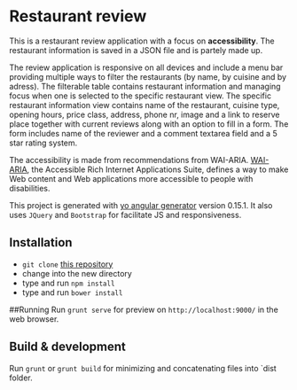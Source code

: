# Restaurant review

This is a restaurant review application with a focus on **accessibility**. The restaurant information is saved in a JSON file and is partely made up. 

The review application is responsive on all devices and include a menu bar providing multiple ways to filter the restaurants (by name, by cuisine and by adress). The filterable table contains restaurant information and managing focus when one is selected to the specific restaurant view. The specific restaurant information view contains name of the restaurant, cuisine type, opening hours, price class, address, phone nr, image and a link to reserve place together with current reviews along with an option to fill in a form. The form includes name of the reviewer and a comment textarea field and a 5 star rating system.

The accessibility is made from recommendations from WAI-ARIA. [WAI-ARIA](https://www.w3.org/WAI/intro/aria.php), the Accessible Rich Internet Applications Suite, defines a way to make Web content and Web applications more accessible to people with disabilities.

This project is generated with [yo angular generator](https://github.com/yeoman/generator-angular)
version 0.15.1. It also uses `JQuery` and `Bootstrap` for facilitate JS and responsiveness. 


## Installation

* `git clone` [this repository](https://github.com/lhellborg/restaurantReview)
* change into the new directory
* type and run `npm install`
* type and run `bower install`

##Running
Run `grunt serve` for preview on `http://localhost:9000/` in the web browser.

## Build & development

Run `grunt` or `grunt build` for minimizing and concatenating files into `dist folder.


